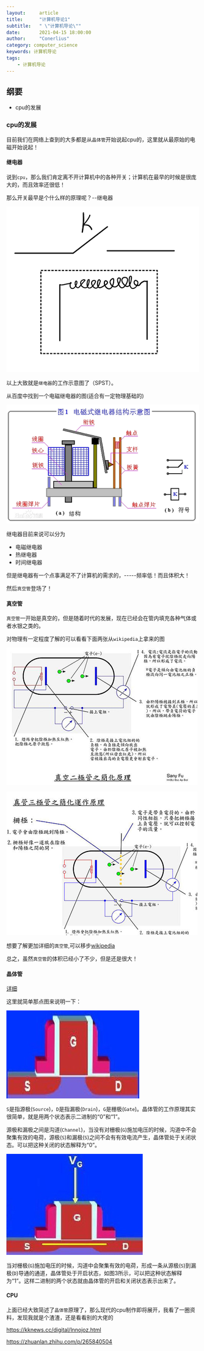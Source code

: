 ```yaml
---
layout:     article
title:      "计算机导论1"
subtitle:   " \"计算机导论\""
date:       2021-04-15 18:00:00
author:     "Conerlius"
category: computer_science
keywords: 计算机导论
tags:
    - 计算机导论
---
```


## 纲要

- cpu的发展

### cpu的发展

目前我们在网络上查到的大多都是从`晶体管`开始说起cpu的，这里就从最原始的电磁开始说起！

#### 继电器

说到`cpu`，那么我们肯定离不开计算机中的各种开关；计算机在最早的时候是很庞大的，而且效率还很低！

那么开关最早是个什么样的原理呢？--继电器

![png](/images/computer/science/compute1.png)

以上大致就是`继电器`的工作示意图了（SPST）。

从百度中找到一个电磁继电器的图(适合有一定物理基础的)

![png](/images/computer/science/compute2.png)

继电器目前来说可以分为

- 电磁继电器
- 热继电器
- 时间继电器

但是继电器有一个点事满足不了计算机的需求的，-----频率低！而且体积大！

然后`真空管`登场了！

#### 真空管

`真空管`一开始是真空的，但是随着时代的发展，现在已经会在管内填充各种气体或者水银之类的。

对物理有一定程度了解的可以看看下面两张从`wikipedia`上拿来的图

![png](/images/computer/science/compute3.png)

![png](/images/computer/science/compute4.png)

想要了解更加详细的`真空管`,可以移步[wikipedia](https://en.wikipedia.org/wiki/Vacuum_tube)

总之，虽然`真空管`的体积已经小了不少，但是还是很大！

#### 晶体管

[详细](https://www.chip37.com/electronic/123.html)

这里就简单那点图来说明一下：

![png](/images/computer/science/compute5.png)

`S`是指源极(`Source`)，`D`是指漏极(`Drain`)，`G`是栅极(`Gate`)。晶体管的工作原理其实很简单，就是用两个状态表示二进制的“0”和“1”。

源极和漏极之间是沟道(`Channel`)，当没有对栅极(`G`)施加电压的时候，沟道中不会聚集有效的电荷，源极(`S`)和漏极(`S`)之间不会有有效电流产生，晶体管处于关闭状态。可以把这种关闭的状态解释为“0”。

![png](/images/computer/science/compute6.png)

当对栅极(`G`)施加电压的时候，沟道中会聚集有效的电荷，形成一条从源极(`S`)到漏极(`D`)导通的通道，晶体管处于开启状态，如图3所示，可以把这种状态解释为“1”。这样二进制的两个状态就由晶体管的开启和关闭状态表示出来了。

#### CPU

上面已经大致简述了`晶体管`原理了，那么现代的cpu制作即将展开，我看了一圈资料，发现我就是个渣渣，还是看看别的大佬的

https://kknews.cc/digital/lnnojoz.html

https://zhuanlan.zhihu.com/p/265840504